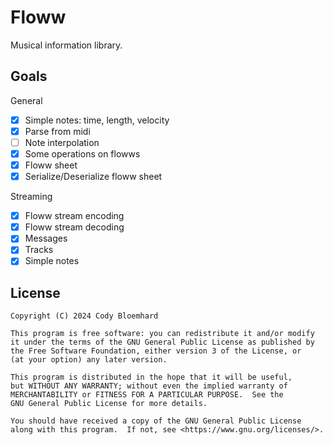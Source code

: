 # Floww

Musical information library.

## Goals

General

- [x] Simple notes: time, length, velocity
- [x] Parse from midi
- [ ] Note interpolation
- [x] Some operations on flowws
- [x] Floww sheet
- [x] Serialize/Deserialize floww sheet

Streaming

- [x] Floww stream encoding
- [x] Floww stream decoding
- [x] Messages
- [x] Tracks
- [x] Simple notes

## License

```
Copyright (C) 2024 Cody Bloemhard

This program is free software: you can redistribute it and/or modify
it under the terms of the GNU General Public License as published by
the Free Software Foundation, either version 3 of the License, or
(at your option) any later version.

This program is distributed in the hope that it will be useful,
but WITHOUT ANY WARRANTY; without even the implied warranty of
MERCHANTABILITY or FITNESS FOR A PARTICULAR PURPOSE.  See the
GNU General Public License for more details.

You should have received a copy of the GNU General Public License
along with this program.  If not, see <https://www.gnu.org/licenses/>.
```
